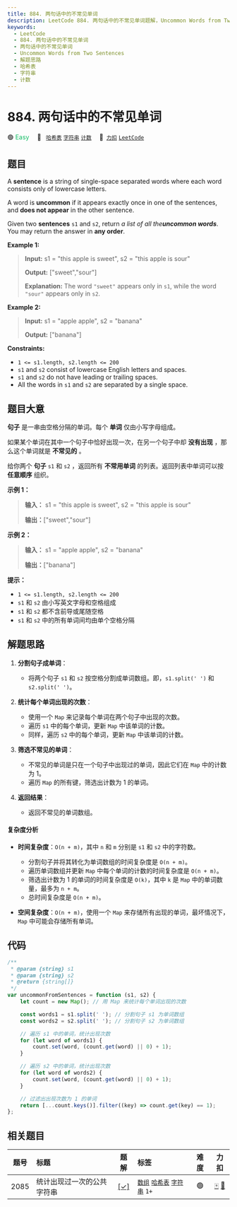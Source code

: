 ```yaml
---
title: 884. 两句话中的不常见单词
description: LeetCode 884. 两句话中的不常见单词题解，Uncommon Words from Two Sentences，包含解题思路、复杂度分析以及完整的 JavaScript 代码实现。
keywords:
  - LeetCode
  - 884. 两句话中的不常见单词
  - 两句话中的不常见单词
  - Uncommon Words from Two Sentences
  - 解题思路
  - 哈希表
  - 字符串
  - 计数
---
```


# 884. 两句话中的不常见单词

🟢 <font color=#15bd66>Easy</font>&emsp; 🔖&ensp; [`哈希表`](/tag/hash-table.md) [`字符串`](/tag/string.md) [`计数`](/tag/counting.md)&emsp; 🔗&ensp;[`力扣`](https://leetcode.cn/problems/uncommon-words-from-two-sentences) [`LeetCode`](https://leetcode.com/problems/uncommon-words-from-two-sentences)

## 题目

A **sentence** is a string of single-space separated words where each word
consists only of lowercase letters.

A word is **uncommon** if it appears exactly once in one of the sentences, and
**does not appear** in the other sentence.

Given two **sentences** `s1` and `s2`, return _a list of all the**uncommon words**_. You may return the answer in **any order**.

**Example 1:**

> **Input:** s1 = "this apple is sweet", s2 = "this apple is sour"
>
> **Output:** ["sweet","sour"]
>
> **Explanation:**
> The word `"sweet"` appears only in `s1`, while the word `"sour"` appears only
> in `s2`.

**Example 2:**

> **Input:** s1 = "apple apple", s2 = "banana"
>
> **Output:** ["banana"]

**Constraints:**

- `1 <= s1.length, s2.length <= 200`
- `s1` and `s2` consist of lowercase English letters and spaces.
- `s1` and `s2` do not have leading or trailing spaces.
- All the words in `s1` and `s2` are separated by a single space.

## 题目大意

**句子** 是一串由空格分隔的单词。每个 **单词** 仅由小写字母组成。

如果某个单词在其中一个句子中恰好出现一次，在另一个句子中却 **没有出现** ，那么这个单词就是 **不常见的** 。

给你两个 **句子** `s1` 和 `s2` ，返回所有 **不常用单词** 的列表。返回列表中单词可以按 **任意顺序** 组织。

**示例 1：**

> **输入：** s1 = "this apple is sweet", s2 = "this apple is sour"
>
> **输出：**["sweet","sour"]

**示例 2：**

> **输入：** s1 = "apple apple", s2 = "banana"
>
> **输出：**["banana"]

**提示：**

- `1 <= s1.length, s2.length <= 200`
- `s1` 和 `s2` 由小写英文字母和空格组成
- `s1` 和 `s2` 都不含前导或尾随空格
- `s1` 和 `s2` 中的所有单词间均由单个空格分隔

## 解题思路

1. **分割句子成单词**：

   - 将两个句子 `s1` 和 `s2` 按空格分割成单词数组。即，`s1.split(' ')` 和 `s2.split(' ')`。

2. **统计每个单词出现的次数**：

   - 使用一个 `Map` 来记录每个单词在两个句子中出现的次数。
   - 遍历 `s1` 中的每个单词，更新 `Map` 中该单词的计数。
   - 同样，遍历 `s2` 中的每个单词，更新 `Map` 中该单词的计数。

3. **筛选不常见的单词**：

   - 不常见的单词是只在一个句子中出现过的单词，因此它们在 `Map` 中的计数为 1。
   - 遍历 `Map` 的所有键，筛选出计数为 1 的单词。

4. **返回结果**：
   - 返回不常见的单词数组。

#### 复杂度分析

- **时间复杂度**：`O(n + m)`，其中 `n` 和 `m` 分别是 `s1` 和 `s2` 中的字符数。

  - 分割句子并将其转化为单词数组的时间复杂度是 `O(n + m)`。
  - 遍历单词数组并更新 `Map` 中每个单词的计数的时间复杂度是 `O(n + m)`。
  - 筛选出计数为 1 的单词的时间复杂度是 `O(k)`，其中 `k` 是 `Map` 中的单词数量，最多为 `n + m`。
  - 总时间复杂度是 `O(n + m)`。

- **空间复杂度**：`O(n + m)`，使用一个 `Map` 来存储所有出现的单词，最坏情况下，`Map` 中可能会存储所有单词。

## 代码

```javascript
/**
 * @param {string} s1
 * @param {string} s2
 * @return {string[]}
 */
var uncommonFromSentences = function (s1, s2) {
	let count = new Map(); // 用 Map 来统计每个单词出现的次数

	const words1 = s1.split(' '); // 分割句子 s1 为单词数组
	const words2 = s2.split(' '); // 分割句子 s2 为单词数组

	// 遍历 s1 中的单词，统计出现次数
	for (let word of words1) {
		count.set(word, (count.get(word) || 0) + 1);
	}

	// 遍历 s2 中的单词，统计出现次数
	for (let word of words2) {
		count.set(word, (count.get(word) || 0) + 1);
	}

	// 过滤出出现次数为 1 的单词
	return [...count.keys()].filter((key) => count.get(key) == 1);
};
```

## 相关题目

<!-- prettier-ignore -->
| 题号 | 标题 | 题解 | 标签 | 难度 | 力扣 |
| :------: | :------ | :------: | :------ | :------: | :------: |
| 2085 | 统计出现过一次的公共字符串 | [[✓]](/problem/2085.md) |  [`数组`](/tag/array.md) [`哈希表`](/tag/hash-table.md) [`字符串`](/tag/string.md) `1+` | 🟢 | [🀄️](https://leetcode.cn/problems/count-common-words-with-one-occurrence) [🔗](https://leetcode.com/problems/count-common-words-with-one-occurrence) |